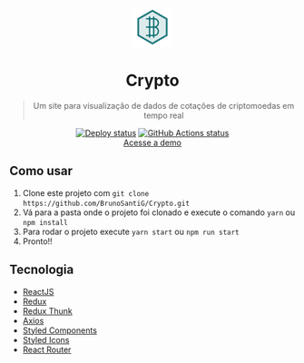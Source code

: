 <p align="center">
<img width="70px" height="70px" alt="logo" src="https://github.com/BrunoSantiG/Crypto/blob/main/src/assets/img/logo.png">
</p>
<h1 align="center">Crypto</h1>

<blockquote align="center">Um site para visualização de dados de cotações de criptomoedas em tempo real</blockquote>

<p align="center">
  <a href="https://crypto-brsanti.netlify.app"><img alt="Deploy status" src="https://api.netlify.com/api/v1/badges/bc310202-a43c-4ece-af7b-072d5ce75969/deploy-status"></a>
  <a href="https://github.com/BrunoSantiG/Crypto"><img alt="GitHub Actions status" src="https://github.com/BrunoSantiG/Crypto/workflows/Build/badge.svg"></a>
  <br/>
  <a href="https://crypto-brsanti.netlify.app">Acesse a demo</a>
</p>

## Como usar

1.  Clone este projeto com `git clone https://github.com/BrunoSantiG/Crypto.git`
2.  Vá para a pasta onde o projeto foi clonado e execute o comando `yarn` ou `npm install`
3.  Para rodar o projeto execute `yarn start` ou `npm run start`
4.  Pronto!!

## Tecnologia

-   [ReactJS](https://pt-br.reactjs.org)
-   [Redux](https://redux.js.org)
-   [Redux Thunk](https://github.com/reduxjs/redux-thunk)
-   [Axios](https://github.com/axios/axios)
-   [Styled Components](https://styled-components.com)
-   [Styled Icons](https://styled-icons.js.org)
-   [React Router](https://reactrouter.com)

